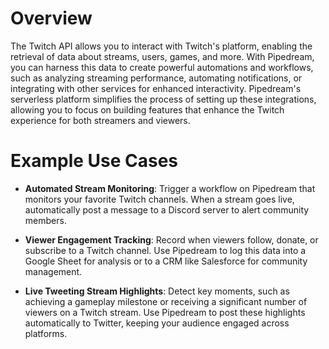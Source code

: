 # Overview

The Twitch API allows you to interact with Twitch's platform, enabling the retrieval of data about streams, users, games, and more. With Pipedream, you can harness this data to create powerful automations and workflows, such as analyzing streaming performance, automating notifications, or integrating with other services for enhanced interactivity. Pipedream's serverless platform simplifies the process of setting up these integrations, allowing you to focus on building features that enhance the Twitch experience for both streamers and viewers.

# Example Use Cases

- **Automated Stream Monitoring**: Trigger a workflow on Pipedream that monitors your favorite Twitch channels. When a stream goes live, automatically post a message to a Discord server to alert community members.

- **Viewer Engagement Tracking**: Record when viewers follow, donate, or subscribe to a Twitch channel. Use Pipedream to log this data into a Google Sheet for analysis or to a CRM like Salesforce for community management.

- **Live Tweeting Stream Highlights**: Detect key moments, such as achieving a gameplay milestone or receiving a significant number of viewers on a Twitch stream. Use Pipedream to post these highlights automatically to Twitter, keeping your audience engaged across platforms.
